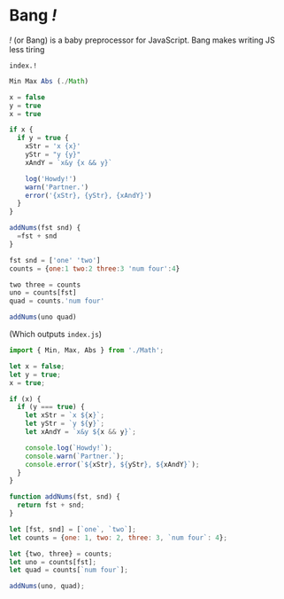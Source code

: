 # Bang *!*

*!* (or Bang) is a baby preprocessor for JavaScript. Bang makes writing JS less tiring

`index.!`
```JavaScript
Min Max Abs (./Math)

x = false
y = true
x = true

if x {
  if y = true {
    xStr = 'x {x}'
    yStr = "y {y}"
    xAndY = `x&y {x && y}`

    log('Howdy!')
    warn('Partner.')
    error('{xStr}, {yStr}, {xAndY}')
  }
}

addNums(fst snd) {
  =fst + snd
}

fst snd = ['one' 'two']
counts = {one:1 two:2 three:3 'num four':4}

two three = counts
uno = counts[fst]
quad = counts.'num four'

addNums(uno quad)
```

(Which outputs `index.js`)
```JavaScript
import { Min, Max, Abs } from './Math';

let x = false;
let y = true;
x = true;

if (x) {
  if (y === true) {
    let xStr = `x ${x}`;
    let yStr = `y ${y}`;
    let xAndY = `x&y ${x && y}`;

    console.log(`Howdy!`);
    console.warn(`Partner.`);
    console.error(`${xStr}, ${yStr}, ${xAndY}`);
  }
}

function addNums(fst, snd) {
  return fst + snd;
}

let [fst, snd] = [`one`, `two`];
let counts = {one: 1, two: 2, three: 3, `num four`: 4};

let {two, three} = counts;
let uno = counts[fst];
let quad = counts[`num four`];

addNums(uno, quad);
```